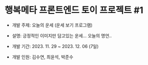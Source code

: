 # 행복메타 프론트엔드 토이 프로젝트 #1

-   개발 주제: 오늘의 운세 (운세 보기 프로그램)

-   설명: 긍정적인 이미지만 담고있는 운세... 오늘의 명언..

-   개발 기간: 2023. 11. 29 ~ 2023. 12. 06 (7일)
-   개발 인원: 김수연, 최윤석, 박준수

